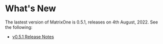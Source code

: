 # **What's New**

The lastest version of MatrixOne is 0.5.1, releases on 4th August, 2022. See the following:

* [v0.5.1 Release Notes](../Release-Notes/v0.5.1.md)
